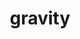 ---
title: "gravity"
composer: "David Lang"
composition: "before gravity, gravity, after gravity"
performers: "with David Kalhous"
---